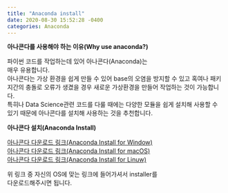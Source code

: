 ```yaml
---
title: "Anaconda install"
date: 2020-08-30 15:52:28 -0400
categories: Anaconda
---
```

**아나콘다를 사용해야 하는 이유(Why use anaconda?)**

파이썬 코드를 작업하는데 있어 아나콘다(Anaconda)는    
매우 유용합니다.    
아나콘다는 가상 환경을 쉽게 만들 수 있어 base의 오염을 방지할 수 있고 혹여나 패키지간의 충돌로 오류가 생겼을 경우 새로운 가상환경을 만들어 작업하는 것이 가능합니다.    
특히나 Data Science관련 코드를 다룰 때에는 다양한 모듈을 쉽게 설치해 사용할 수 있기 때문에 아나콘다를 설치해 사용하는 것을 추천합니다.    

**아나콘다 설치(Anaconda Install)**

[아나콘다 다운로드 링크(Anaconda Install for Window)]    
[아나콘다 다운로드 링크(Anaconda Install for macOS)]    
[아나콘다 다운로드 링크(Anaconda Install for Linuw)]    

위 링크 중 자신의 OS에 맞는 링크에 들어가셔서 installer를    
다운로드해주시면 됩니다.    

[아나콘다 다운로드 링크(Anaconda Install for Window)]: https://www.anaconda.com/products/individual#windows
[아나콘다 다운로드 링크(Anaconda Install for macOS)]: https://www.anaconda.com/products/individual#macos
[아나콘다 다운로드 링크(Anaconda Install for Linuw)]: https://www.anaconda.com/products/individual#linux
